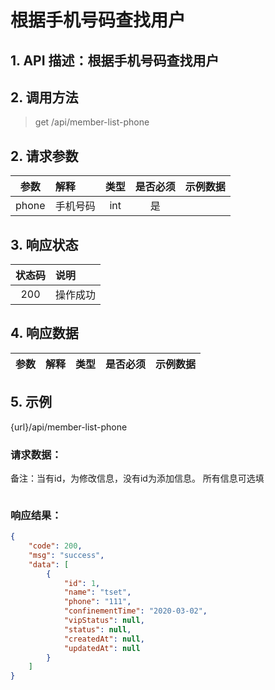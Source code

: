 # 根据手机号码查找用户

## 1. API 描述：根据手机号码查找用户


## 2. 调用方法

> get /api/member-list-phone

## 2. 请求参数

参数 | 解释 | 类型 | 是否必须 | 示例数据
:---:|:---|:---:|:---:|:---
phone | 手机号码 | int | 是 | 



## 3. 响应状态

状态码 | 说明
:---:|:---
200 | 操作成功


## 4. 响应数据

参数 | 解释 | 类型 | 是否必须 | 示例数据
:---:|:---|:---:|:---:|:---



## 5. 示例
{url}/api/member-list-phone

### 请求数据：

备注：当有id，为修改信息，没有id为添加信息。
所有信息可选填

```json

```


### 响应结果：


```json
{
    "code": 200,
    "msg": "success",
    "data": [
        {
            "id": 1,
            "name": "tset",
            "phone": "111",
            "confinementTime": "2020-03-02",
            "vipStatus": null,
            "status": null,
            "createdAt": null,
            "updatedAt": null
        }
    ]
}
```
